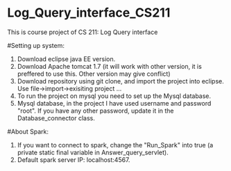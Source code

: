# Log_Query_interface_CS211
This is course project of CS 211: Log Query interface

#Setting up system:
1) Download eclipse java EE version. <br>
2) Download Apache tomcat 1.7 (it will work with other version, it is preffered to use this. Other version may give conflict)<br>
3) Download repository using git clone, and import the project into eclipse. Use file->import->exisiting project ...<br>
4) To run the project on mysql you need to set up the Mysql database.<br>
5) Mysql database, in the project I have used username and password "root". If you have any other password, update it in the Database_connector class.<br>

#About Spark:
1) If you want to connect to spark, change the "Run_Spark" into true (a private static final variable in Answer_query_servlet). <br>
2) Default spark server IP: localhost:4567. <br> 
